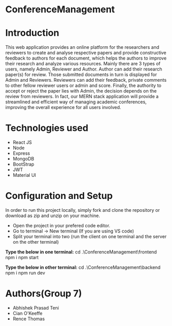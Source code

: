 # ConferenceManagement

# Introduction
This web application provides an online platform for the researchers and reviewers to create and analyse respective papers and provide constructive feedback to 
authors for each document, which helps the authors to improve their research and analyze various resources. Mainly there are 3 types of users, namely Admin, Reviewer 
and Author. Author can add their research paper(s) for review. Those submitted documents in turn is displayed for Admin and Reviewers. Reviewers can add their feedback,
private comments to other fellow reviewer users or admin and score. Finally, the authority to accept or reject the paper lies with Admin, the decision depends on the review from reviewers. In fact, our MERN stack application will provide a streamlined and efficient way of managing academic conferences, improving the overall experience for all users involved.


# Technologies used
- React JS
- Node
- Express
- MongoDB
- BootStrap
- JWT
- Material UI

# Configuration and Setup

In order to run this project locally, simply fork and clone the repository or download as zip and unzip on your machine.

- Open the project in your prefered code editor.
- Go to terminal -> New terminal (If you are using VS code)
- Split your terminal into two (run the client on one terminal and the server on the other terminal)

**Type the below in one terminal:**
cd .\ConferenceManagement\frontend\
npm i
npm start 

**Type the below in other terminal:**
cd .\ConferenceManagement\backend\
npm i
npm run dev

# Authors(Group 7)

- Abhishek Prasad Teni
- Cian O'Keeffe
- Rence Thomas
